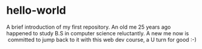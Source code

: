 # hello-world
A brief introduction of my first repository.
An old me 25 years ago happened to study B.S in computer science reluctantly. 
A new me now is  committed to jump back to it with this web dev course, a U turn for good :-)
